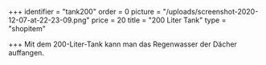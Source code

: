 +++
identifier = "tank200"
order = 0
picture = "/uploads/screenshot-2020-12-07-at-22-23-09.png"
price = 20
title = "200 Liter Tank"
type = "shopitem"

+++
Mit dem 200-Liter-Tank kann man das Regenwasser der Dächer auffangen.
